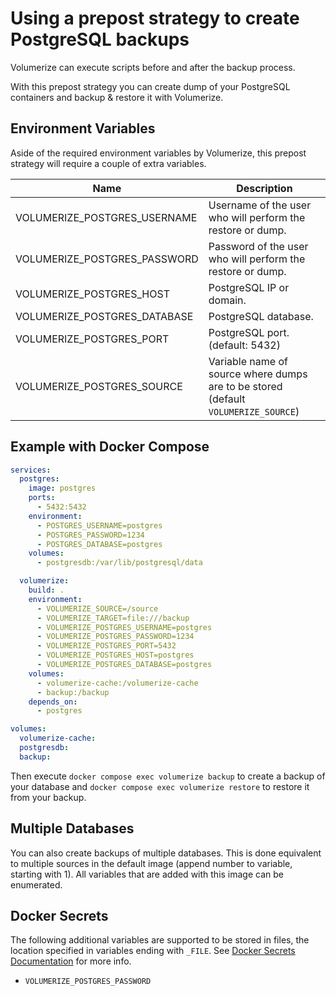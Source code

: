 # Using a prepost strategy to create PostgreSQL backups

Volumerize can execute scripts before and after the backup process.

With this prepost strategy you can create dump of your PostgreSQL containers and backup & restore it with Volumerize.

## Environment Variables

Aside of the required environment variables by Volumerize, this prepost strategy will require a couple of extra variables.

| Name                         | Description                                                                        |
| ---------------------------- | ---------------------------------------------------------------------------------- |
| VOLUMERIZE_POSTGRES_USERNAME | Username of the user who will perform the restore or dump.                         |
| VOLUMERIZE_POSTGRES_PASSWORD | Password of the user who will perform the restore or dump.                         |
| VOLUMERIZE_POSTGRES_HOST     | PostgreSQL IP or domain.                                                           |
| VOLUMERIZE_POSTGRES_DATABASE | PostgreSQL database.                                                               |
| VOLUMERIZE_POSTGRES_PORT     | PostgreSQL port. (default: 5432)                                                   |
| VOLUMERIZE_POSTGRES_SOURCE   | Variable name of source where dumps are to be stored (default `VOLUMERIZE_SOURCE`) |

## Example with Docker Compose

```YAML
services:
  postgres:
    image: postgres
    ports:
      - 5432:5432
    environment:
      - POSTGRES_USERNAME=postgres
      - POSTGRES_PASSWORD=1234
      - POSTGRES_DATABASE=postgres
    volumes:
      - postgresdb:/var/lib/postgresql/data

  volumerize:
    build: .
    environment:
      - VOLUMERIZE_SOURCE=/source
      - VOLUMERIZE_TARGET=file:///backup
      - VOLUMERIZE_POSTGRES_USERNAME=postgres
      - VOLUMERIZE_POSTGRES_PASSWORD=1234
      - VOLUMERIZE_POSTGRES_PORT=5432
      - VOLUMERIZE_POSTGRES_HOST=postgres
      - VOLUMERIZE_POSTGRES_DATABASE=postgres
    volumes:
      - volumerize-cache:/volumerize-cache
      - backup:/backup
    depends_on:
      - postgres

volumes:
  volumerize-cache:
  postgresdb:
  backup:
```

Then execute `docker compose exec volumerize backup` to create a backup of your database and `docker compose exec volumerize restore` to restore it from your backup.


## Multiple Databases

You can also create backups of multiple databases. This is done equivalent to multiple sources in the default image (append number to variable, starting with 1). All variables that are added with this image can be enumerated.

## Docker Secrets

The following additional variables are supported to be stored in files, the location specified in variables ending with `_FILE`. See [Docker Secrets Documentation](https://docs.docker.com/engine/swarm/secrets/) for more info.

- `VOLUMERIZE_POSTGRES_PASSWORD`
